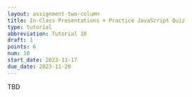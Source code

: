 ```yaml
---
layout: assignment-two-column
title: In-Class Presentations + Practice JavaScript Quiz
type: tutorial
abbreviation: Tutorial 10
draft: 1
points: 6
num: 10
start_date: 2023-11-17
due_date: 2023-11-20
---
```


TBD
